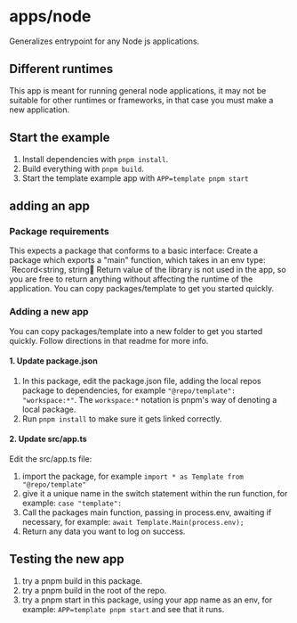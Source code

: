 # apps/node
Generalizes entrypoint for any Node js applications.

## Different runtimes
This app is meant for running general node applications, it may not be suitable for other runtimes or frameworks,
in that case you must make a new application. 

## Start the example
1. Install dependencies with `pnpm install`. 
2. Build everything with `pnpm build`. 
3. Start the template example app with `APP=template pnpm start`

## adding an app
### Package requirements
This expects a package that conforms to a basic interface:
Create a package which exports a "main" function, which takes in an env type: `Record<string, string
Return value of the library is not used in the app, so you are free to return anything without affecting the runtime of the application.
You can copy packages/template to get you started quickly. 

### Adding a new app
You can copy packages/template into a new folder to get you started quickly. Follow directions in that readme for more info.

#### 1. Update package.json
1. In this package, edit the package.json file, adding the local repos package to dependencies, for example `"@repo/template": "workspace:*"`. 
The `workspace:*` notation is pnpm's way of denoting a local package. 
2. Run `pnpm install` to make sure it gets linked correctly.

#### 2. Update src/app.ts
Edit the src/app.ts file:
1. import the package, for example `import * as Template from "@repo/template"`
2. give it a unique name in the switch statement within the run function, for example: `case "template":`
3. Call the packages main function, passing in process.env, awaiting if necessary, for example: `await Template.Main(process.env);`
4. Return any data you want to log on success.

## Testing the new app
1. try a pnpm build in this package.
2. try a pnpm build in the root of the repo.
3. try a pnpm start in this package, using your app name as an env, for example: `APP=template pnpm start` and see that it runs.

